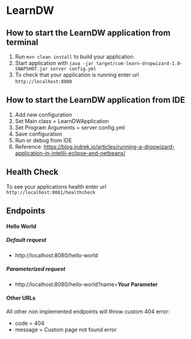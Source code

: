 # LearnDW

How to start the LearnDW application from terminal
---

1. Run `mvn clean install` to build your application
1. Start application with `java -jar target/com-learn-dropwizard-1.0-SNAPSHOT.jar server config.yml`
1. To check that your application is running enter url `http://localhost:8080`

How to start the LearnDW application from IDE
---

1. Add new configuration
1. Set Main class = LearnDWApplication
1. Set Program Arguments = server config.yml
1. Save configuration
1. Run or debug from IDE
1. Reference: https://blog.indrek.io/articles/running-a-dropwizard-application-in-intellij-eclipse-and-netbeans/

Health Check
---

To see your applications health enter url `http://localhost:8081/healthcheck`

Endpoints
---
#### Hello World
##### Default request
* http://localhost:8080/hello-world
##### Parameterized request
* http://localhost:8080/hello-world?name=__Your Parameter__

#### Other URLs
All other non implemented endpoints will throw custom 404 error:
* code = 404
* message = Custom page not found error


